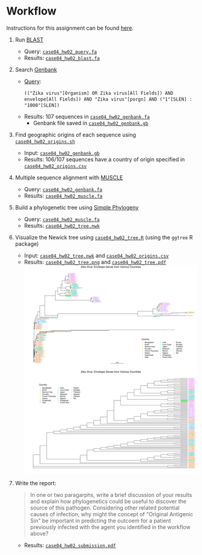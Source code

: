 # Workflow

Instructions for this assignment can be found [here](case04_hw02_instructions.pdf).

1. Run [BLAST](http://blast.ncbi.nlm.nih.gov/Blast.cgi)
    - Query: [`case04_hw02_query.fa`](case04_hw02_query.fa)
    - Results: [`case04_hw02_blast.fa`](case04_hw02_blast.fa)
1. Search [Genbank](http://www.ncbi.nlm.nih.gov/nuccore)
    - [Query](case04_hw02_genbank.md): 
      ```
      (("Zika virus"[Organism] OR Zika virus[All Fields]) AND envelope[All Fields]) AND "Zika virus"[porgn] AND ("1"[SLEN] : "1000"[SLEN])
      ```
    - Results: 107 sequences in [`case04_hw02_genbank.fa`](case04_hw02_genbank.fa)
        - Genbank file saved in [`case04_hw02_genbank.gb`](case04_hw02_genbank.gb)
1. Find geographic origins of each sequence using [`case04_hw02_origins.sh`](case04_hw02_origins.sh)
    - Input: [`case04_hw02_genbank.gb`](case04_hw02_genbank.gb)
    - Results: 106/107 sequences have a country of origin specified in [`case04_hw02_origins.csv`](case04_hw02_origins.csv)
1. Multiple sequence alignment with [MUSCLE](http://www.ebi.ac.uk/Tools/msa/muscle/)
    - Query: [`case04_hw02_genbank.fa`](case04_hw02_genbank.fa)
    - Results: [`case04_hw02_muscle.fa`](case04_hw02_muscle.fa)
1. Build a phylogenetic tree using [Simple Phylogeny](https://www.ebi.ac.uk/Tools/phylogeny/simple_phylogeny/)
    - Query: [`case04_hw02_muscle.fa`](case04_hw02_muscle.fa)
    - Results: [`case04_hw02_tree.nwk`](case04_hw02_tree.nwk)
1. Visualize the Newick tree using [`case04_hw02_tree.R`](case04_hw02_tree.R) (using the `ggtree` R package)
    - Input: [`case04_hw02_tree.nwk`](case04_hw02_tree.nwk) and [`case04_hw02_origins.csv`](case04_hw02_origins.csv)
	- Results: [`case04_hw02_tree.png`](case04_hw02_tree.png) and [`case04_hw02_tree.pdf`](case04_hw02_tree.pdf)
	![](case04_hw02_tree.png)
	![](case04_hw02_cladogram.png)
1. Write the report:
    > In one or two paragarphs, write a brief discussion of your results and explain how phylogenetics could be useful to discover the source of this pathogen. Considering other related potential causes of infection, why might the concept of "Original Antigenic Sin" be important in predicting the outcoem for a patient previously infected with the agent you identified in the workflow above?

    * Results: [`case04_hw02_submission.pdf`](case04_hw02_submission.pdf)
